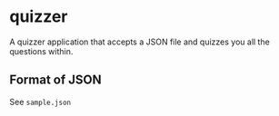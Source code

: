 # quizzer

A quizzer application that accepts a JSON file and quizzes you all the questions within.

## Format of JSON

See `sample.json`
